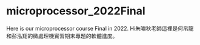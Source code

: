 # microprocessor_2022Final
Here is our microprocessor course Final in 2022.
Hi朱嘯秋老師這裡是何帛龍和彭泓翔的微處理機實習期末專題的軟體進度。
